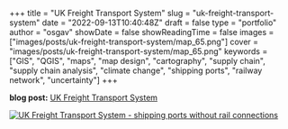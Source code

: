 
+++
title = "UK Freight Transport System"
slug = "uk-freight-transport-system"
date = "2022-09-13T10:40:48Z"
draft = false
type = "portfolio"
author = "osgav"
showDate = false
showReadingTime = false
images = ["images/posts/uk-freight-transport-system/map_65.png"]
cover = "images/posts/uk-freight-transport-system/map_65.png"
keywords = ["GIS", "QGIS", "maps", "map design", "cartography", "supply chain", "supply chain analysis", "climate change", "shipping ports", "railway network", "uncertainty"]
+++

**blog post:** [UK Freight Transport System](/blog/uk-freight-transport-system.html)

[![UK Freight Transport System - shipping ports without rail connections](/images/posts/uk-freight-transport-system/map_35.png)](/images/posts/uk-freight-transport-system/map_65.png)

